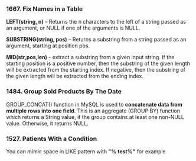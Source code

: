 ### 1667. Fix Names in a Table

**LEFT(string, n)** – Returns the n characters to the left of a string passed as an argument, or NULL if one of the arguments is NULL.

**SUBSTRING(string, pos)** – Returns a substring from a string passed as an argument, starting at position pos.

**MID(str,pos,len)** - extract a substring from a given input string. If the starting position is a positive number, then the substring of the given length will be extracted from the starting index. If negative, then the substring of the given length will be extracted from the ending index.


### 1484. Group Sold Products By The Date

GROUP_CONCAT() function in MySQL is used to **concatenate data from multiple rows into one field**. This is an aggregate (GROUP BY) function which returns a String value, if the group contains at least one non-NULL value. Otherwise, it returns NULL.

### 1527. Patients With a Condition
You can mimic space in LIKE pattern with **"% test%"** for example
